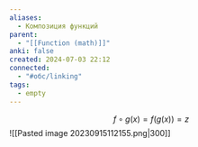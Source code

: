 ```yaml
---
aliases:
  - Композиция функций
parent:
  - "[[Function (math)]]"
anki: false
created: 2024-07-03 22:12
connected:
  - "#обс/linking"
tags:
  - empty
---
```



$$f \circ g(x) = f(g(x)) = z$$
![[Pasted image 20230915112155.png|300]]

